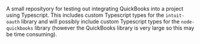 A small reposityory for testing out integrating QuickBooks into a project using Typescript. This includes custom Typescript types for the `intuit-oauth` library and will possibly include custom Typescript types for the `node-quickbooks` library (however the QuickBooks library is very large so this may be time consuming).